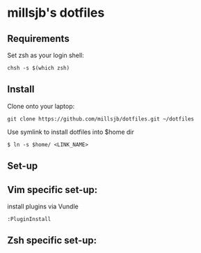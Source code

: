 millsjb's dotfiles
===================

Requirements
------------

Set zsh as your login shell:

    chsh -s $(which zsh)

Install
-------

Clone onto your laptop:

    git clone https://github.com/millsjb/dotfiles.git ~/dotfiles

Use symlink to install dotfiles into $home dir

    $ ln -s $home/ <LINK_NAME>
    


Set-up
----------------------------

Vim specific set-up:
----------------------------

install plugins via Vundle

    :PluginInstall
    
Zsh specific set-up:
----------------------------

